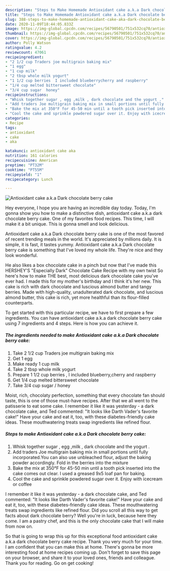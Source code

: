 ```yaml
---
description: "Steps to Make Homemade Antioxidant cake a.k.a Dark chocolate berry cake"
title: "Steps to Make Homemade Antioxidant cake a.k.a Dark chocolate berry cake"
slug: 388-steps-to-make-homemade-antioxidant-cake-aka-dark-chocolate-berry-cake
date: 2020-11-09T18:44:05.833Z
image: https://img-global.cpcdn.com/recipes/56790501/751x532cq70/antioxidant-cake-aka-dark-chocolate-berry-cake-recipe-main-photo.jpg
thumbnail: https://img-global.cpcdn.com/recipes/56790501/751x532cq70/antioxidant-cake-aka-dark-chocolate-berry-cake-recipe-main-photo.jpg
cover: https://img-global.cpcdn.com/recipes/56790501/751x532cq70/antioxidant-cake-aka-dark-chocolate-berry-cake-recipe-main-photo.jpg
author: Polly Watson
ratingvalue: 4.2
reviewcount: 47061
recipeingredient:
- "2 1/2 cup Traders joe multigrain baking mix"
- "1 egg"
- "1 cup milk"
- "2 tbsp whole milk yogurt"
- "1 1/2 cup berries  I included blueberrycherry and raspberry"
- "1/4 cup melted bittersweet chocolate"
- "3/4 cup sugar  honey"
recipeinstructions:
- "Whisk together sugar , egg ,milk , dark chocolate and the yogurt ."
- "Add traders Joe multigrain baking mix in small portions until fully incorporated.You can also use unbleached flour, adjust the baking powder accordingly. Fold in the berries into the mixture"
- "Bake the mix at 350°F for 45-50 min until a tooth pick inserted into the cake comes out clear. I used a greased 9x5 loaf pan for baking."
- "Cool the cake and sprinkle powdered sugar over it. Enjoy with icecream or coffee"
categories:
- Recipe
tags:
- antioxidant
- cake
- aka

katakunci: antioxidant cake aka 
nutrition: 161 calories
recipecuisine: American
preptime: "PT32M"
cooktime: "PT55M"
recipeyield: "1"
recipecategory: Lunch

---
```



![Antioxidant cake a.k.a Dark chocolate berry cake](https://img-global.cpcdn.com/recipes/56790501/751x532cq70/antioxidant-cake-aka-dark-chocolate-berry-cake-recipe-main-photo.jpg)

Hey everyone, I hope you are having an incredible day today. Today, I'm gonna show you how to make a distinctive dish, antioxidant cake a.k.a dark chocolate berry cake. One of my favorites food recipes. This time, I will make it a bit unique. This is gonna smell and look delicious.

Antioxidant cake a.k.a Dark chocolate berry cake is one of the most favored of recent trending meals in the world. It's appreciated by millions daily. It is simple, it is fast, it tastes yummy. Antioxidant cake a.k.a Dark chocolate berry cake is something that I've loved my whole life. They're nice and they look wonderful.

He also likes a box chocolate cake in a pinch but now that I&#39;ve made this HERSHEY&#39;S &#34;Especially Dark&#34; Chocolate Cake Recipe with my own twist So here&#39;s how to make THE best, most delicious dark chocolate cake you&#39;ve ever had. I made this for my mother&#39;s birthday and I think it&#39;s her new. This cake is rich with dark chocolate and luscious almond butter and tangy berries. Made with high-quality, unadulterated dark chocolate, and luscious almond butter, this cake is rich, yet more healthful than its flour-filled counterparts.


To get started with this particular recipe, we have to first prepare a few ingredients. You can have antioxidant cake a.k.a dark chocolate berry cake using 7 ingredients and 4 steps. Here is how you can achieve it.

<!--inarticleads1-->

##### The ingredients needed to make Antioxidant cake a.k.a Dark chocolate berry cake:

1. Take 2 1/2 cup Traders joe multigrain baking mix
1. Get 1 egg
1. Make ready 1 cup milk
1. Take 2 tbsp whole milk yogurt
1. Prepare 1 1/2 cup berries , I included blueberry,cherry and raspberry
1. Get 1/4 cup melted bittersweet chocolate
1. Take 3/4 cup sugar / honey


Moist, rich, chocolaty perfection, something that every chocolate fan should taste, this is one of those must-have recipes. After that we all went to the patisserie to eat some cake. I remember it like it was yesterday - a dark chocolate cake, and Ted commented: &#34;It looks like Darth Vader&#39;s favorite cake!&#34; Have your cake and eat it, too, with these diabetes-friendly cake ideas. These mouthwatering treats swap ingredients like refined flour. 

<!--inarticleads2-->

##### Steps to make Antioxidant cake a.k.a Dark chocolate berry cake:

1. Whisk together sugar , egg ,milk , dark chocolate and the yogurt .
1. Add traders Joe multigrain baking mix in small portions until fully incorporated.You can also use unbleached flour, adjust the baking powder accordingly. Fold in the berries into the mixture
1. Bake the mix at 350°F for 45-50 min until a tooth pick inserted into the cake comes out clear. I used a greased 9x5 loaf pan for baking.
1. Cool the cake and sprinkle powdered sugar over it. Enjoy with icecream or coffee


I remember it like it was yesterday - a dark chocolate cake, and Ted commented: &#34;It looks like Darth Vader&#39;s favorite cake!&#34; Have your cake and eat it, too, with these diabetes-friendly cake ideas. These mouthwatering treats swap ingredients like refined flour. Did you scroll all this way to get facts about dark chocolate berry? Well you&#39;re in luck, because here they come. I am a pastry chef, and this is the only chocolate cake that I will make from now on. 

So that is going to wrap this up for this exceptional food antioxidant cake a.k.a dark chocolate berry cake recipe. Thank you very much for your time. I am confident that you can make this at home. There's gonna be more interesting food at home recipes coming up. Don't forget to save this page on your browser, and share it to your loved ones, friends and colleague. Thank you for reading. Go on get cooking!
